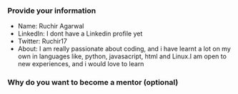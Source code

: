 ### Provide your information

- Name: Ruchir Agarwal
- LinkedIn: I dont have a Linkedin profile yet
- Twitter: Ruchir17
- About: I am really passionate about coding, and i have learnt a lot on my own in languages like, python, javasacript, html and Linux.I am open to new experiences, and i would love to learn

### Why do you want to become a mentor (optional)

<!-- Optionally, you can let us know what inspires you to be a mentor -->



<!-- Thanks for showing your interest in making an impact in someone's life for kickstarting their open-source journey. -->
